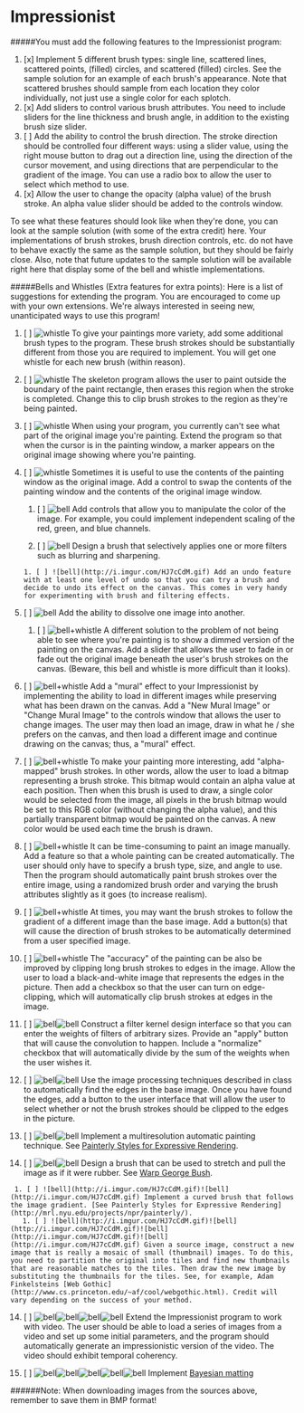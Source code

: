 # Impressionist
#####You must add the following features to the Impressionist program:

1. [x] Implement 5 different brush types: single line, scattered lines, scattered points, (filled) circles, and scattered (filled) circles. See the sample solution for an example of each brush's appearance. Note that scattered brushes should sample from each location they color individually, not just use a single color for each splotch. 
2. [x] Add sliders to control various brush attributes. You need to include sliders for the line thickness and brush angle, in addition to the existing brush size slider. 
3. [ ] Add the ability to control the brush direction. The stroke direction should be controlled four different ways: using a slider value, using the right mouse button to drag out a direction line, using the direction of the cursor movement, and using directions that are perpendicular to the gradient of the image. You can use a radio box to allow the user to select which method to use. 
4. [x] Allow the user to change the opacity (alpha value) of the brush stroke. An alpha value slider should be added to the controls window.

To see what these features should look like when they're done, you can look at the sample solution (with some of the extra credit) here. Your implementations of brush strokes, brush direction controls, etc. do not have to behave exactly the same as the sample solution, but they should be fairly close. Also, note that future updates to the sample solution will be available right here that display some of the bell and whistle implementations. 


#####Bells and Whistles (Extra features for extra points):
Here is a list of suggestions for extending the program. You are encouraged to come up with your own extensions. We're always interested in seeing new, unanticipated ways to use this program! 
  
1. [ ] ![whistle](http://i.imgur.com/VYSixYv.gif) To give your paintings more variety, add some additional brush types to the program. These brush strokes should be substantially different from those you are required to implement. You will get one whistle for each new brush (within reason). 

2. [ ] ![whistle](http://i.imgur.com/VYSixYv.gif) The skeleton program allows the user to paint outside the boundary of the paint rectangle, then erases this region when the stroke is completed. Change this to clip brush strokes to the region as they're being painted. 

3. [ ] ![whistle](http://i.imgur.com/VYSixYv.gif) When using your program, you currently can't see what part of the original image you're painting. Extend the program so that when the cursor is in the painting window, a marker appears on the original image showing where you're painting. 

4. [ ] ![whistle](http://i.imgur.com/VYSixYv.gif) Sometimes it is useful to use the contents of the painting window as the original image. Add a control to swap the contents of the painting window and the contents of the original image window. 

   1. [ ] ![bell](http://i.imgur.com/HJ7cCdM.gif) Add controls that allow you to manipulate the color of the image. For example, you could implement independent scaling of the red, green, and blue channels. 

     1. [ ] ![bell](http://i.imgur.com/HJ7cCdM.gif) Design a brush that selectively applies one or more filters such as blurring and sharpening. 

       1. [ ] ![bell](http://i.imgur.com/HJ7cCdM.gif) Add an undo feature with at least one level of undo so that you can try a brush and decide to undo its effect on the canvas. This comes in very handy for experimenting with brush and filtering effects. 

5. [ ] ![bell](http://i.imgur.com/HJ7cCdM.gif) Add the ability to dissolve one image into another. 

   1. [ ] ![bell+whistle](http://i.imgur.com/BxHJUfG.gif) A different solution to the problem of not being able to see where you're painting is to show a dimmed version of the painting on the canvas. Add a slider that allows the user to fade in or fade out the original image beneath the user's brush strokes on the canvas. (Beware, this bell and whistle is more difficult than it looks). 

6. [ ] ![bell+whistle](http://i.imgur.com/BxHJUfG.gif) Add a "mural" effect to your Impressionist by implementing the ability to load in different images while preserving what has been drawn on the canvas. Add a "New Mural Image" or "Change Mural Image" to the controls window that allows the user to change images. The user may then load an image, draw in what he / she prefers on the canvas, and then load a different image and continue drawing on the canvas; thus, a "mural" effect. 

7. [ ] ![bell+whistle](http://i.imgur.com/BxHJUfG.gif) To make your painting more interesting, add "alpha-mapped" brush strokes. In other words, allow the user to load a bitmap representing a brush stroke. This bitmap would contain an alpha value at each position. Then when this brush is used to draw, a single color would be selected from the image, all pixels in the brush bitmap would be set to this RGB color (without changing the alpha value), and this partially transparent bitmap would be painted on the canvas. A new color would be used each time the brush is drawn. 

8. [ ] ![bell+whistle](http://i.imgur.com/BxHJUfG.gif) It can be time-consuming to paint an image manually. Add a feature so that a whole painting can be created automatically. The user should only have to specify a brush type, size, and angle to use. Then the program should automatically paint brush strokes over the entire image, using a randomized brush order and varying the brush attributes slightly as it goes (to increase realism). 

9. [ ] ![bell+whistle](http://i.imgur.com/BxHJUfG.gif) At times, you may want the brush strokes to follow the gradient of a different image than the base image. Add a button(s) that will cause the direction of brush strokes to be automatically determined from a user specified image. 

10. [ ] ![bell+whistle](http://i.imgur.com/BxHJUfG.gif) The "accuracy" of the painting can be also be improved by clipping long brush strokes to edges in the image. Allow the user to load a black-and-white image that represents the edges in the picture. Then add a checkbox so that the user can turn on edge-clipping, which will automatically clip brush strokes at edges in the image. 

11. [ ] ![bell](http://i.imgur.com/HJ7cCdM.gif)![bell](http://i.imgur.com/HJ7cCdM.gif) Construct a filter kernel design interface so that you can enter the weights of filters of arbitrary sizes. Provide an "apply" button that will cause the convolution to happen. Include a "normalize" checkbox that will automatically divide by the sum of the weights when the user wishes it. 

12. [ ] ![bell](http://i.imgur.com/HJ7cCdM.gif)![bell](http://i.imgur.com/HJ7cCdM.gif) Use the image processing techniques described in class to automatically find the edges in the base image. Once you have found the edges, add a button to the user interface that will allow the user to select whether or not the brush strokes should be clipped to the edges in the picture. 

13. [ ] ![bell](http://i.imgur.com/HJ7cCdM.gif)![bell](http://i.imgur.com/HJ7cCdM.gif) Implement a multiresolution automatic painting technique. See [Painterly Styles for Expressive Rendering](http://mrl.nyu.edu/projects/npr/painterly/). 

   1. [ ] ![bell](http://i.imgur.com/HJ7cCdM.gif)![bell](http://i.imgur.com/HJ7cCdM.gif) Design a brush that can be used to stretch and pull the image as if it were rubber. See [Warp George Bush](http://mostfungames.com/warp-george-bush.htm). 

     1. [ ] ![bell](http://i.imgur.com/HJ7cCdM.gif)![bell](http://i.imgur.com/HJ7cCdM.gif) Implement a curved brush that follows the image gradient. [See Painterly Styles for Expressive Rendering](http://mrl.nyu.edu/projects/npr/painterly/). 
       1. [ ] ![bell](http://i.imgur.com/HJ7cCdM.gif)![bell](http://i.imgur.com/HJ7cCdM.gif)![bell](http://i.imgur.com/HJ7cCdM.gif)![bell](http://i.imgur.com/HJ7cCdM.gif) Given a source image, construct a new image that is really a mosaic of small (thumbnail) images. To do this, you need to partition the original into tiles and find new thumbnails that are reasonable matches to the tiles. Then draw the new image by substituting the thumbnails for the tiles. See, for example, Adam Finkelsteins [Web Gothic](http://www.cs.princeton.edu/~af/cool/webgothic.html). Credit will vary depending on the success of your method. 

14. [ ] ![bell](http://i.imgur.com/HJ7cCdM.gif)![bell](http://i.imgur.com/HJ7cCdM.gif)![bell](http://i.imgur.com/HJ7cCdM.gif)![bell](http://i.imgur.com/HJ7cCdM.gif) Extend the Impressionist program to work with video. The user should be able to load a series of images from a video and set up some initial parameters, and the program should automatically generate an impressionistic version of the video. The video should exhibit temporal coherency. 
 
15. [ ] ![bell](http://i.imgur.com/HJ7cCdM.gif)![bell](http://i.imgur.com/HJ7cCdM.gif)![bell](http://i.imgur.com/HJ7cCdM.gif)![bell](http://i.imgur.com/HJ7cCdM.gif)![bell](http://i.imgur.com/HJ7cCdM.gif) Implement [Bayesian matting](http://grail.cs.washington.edu/projects/digital-matting/image-matting/)

######Note: When downloading images from the sources above, remember to save them in BMP format!
